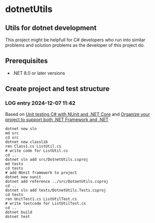 #  dotnetUtils
## Utils for dotnet development
This project might be helpfull for C# developers who run into similar problems and solution problems as the developer of this project do.

##  Prerequisites
- .NET 8.0 or later versions

##  Create project and test structure

###  LOG entry 2024-12-07 11:42
Based on [Unit testing C# with NUnit and .NET Core](https://learn.microsoft.com/en-us/dotnet/core/testing/unit-testing-with-nunit) and [Organize your project to support both .NET Framework and .NET](https://learn.microsoft.com/en-us/dotnet/core/porting/project-structure)

```
dotnet new sln
md src
cd src
dotnet new classlib
ren Class1.cs ListUtil.cs
# write code for ListUtil.cs
cd ..
dotnet sln add src/DotnetUtils.csproj
md tests
cd tests
# add NUnit framework to project
dotnet new nunit
dotnet add reference ../src/DotnetUtils.csproj
cd ..
dotnet sln add tests/DotnetUtils.Tests.csproj
cd tests
ren UnitTest1.cs ListUtilTest.cs
# write testcode for ListUtilTest.cs
cd ..
dotnet build
dotnet test
```
